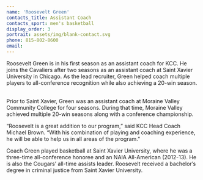 ```yaml
---
name: 'Roosevelt Green'
contacts_title: Assistant Coach
contacts_sport: men's basketball
display_order: 3
portrait: assets/img/blank-contact.svg
phone: 815-802-8600
email:
---
```


Roosevelt Green is in his first season as an assistant coach for KCC. He joins the Cavaliers after two seasons as an assistant coach at Saint Xavier University in Chicago. As the lead recruiter, Green helped coach multiple players to all-conference recognition while also achieving a 20-win season. &nbsp;

Prior to Saint Xavier, Green was an assistant coach at Moraine Valley Community College for four seasons. During that time, Moraine Valley achieved multiple 20-win seasons along with a conference championship.

“Roosevelt is a great addition to our program,” said KCC Head Coach Michael Brown. “With his combination of playing and coaching experience, he will be able to help us in all areas of the program.”

Coach Green played basketball at Saint Xavier University, where he was a three-time all-conference honoree and an NAIA All-American (2012-13). He is also the Cougars’ all-time assists leader. Roosevelt received a bachelor’s degree in criminal justice from Saint Xavier University.
